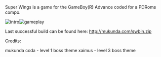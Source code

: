 Super Wings is a game for the GameBoy(R) Advance coded for a PDRoms compo.

![intro](http://mukunda.com/img/SuperWings_01.png)![gameplay](http://mukunda.com/img/SuperWings_04.png)

Last successful build can be found here: http://mukunda.com/swbin.zip

Credits:

mukunda
coda - level 1 boss theme
xaimus - level 3 boss theme
